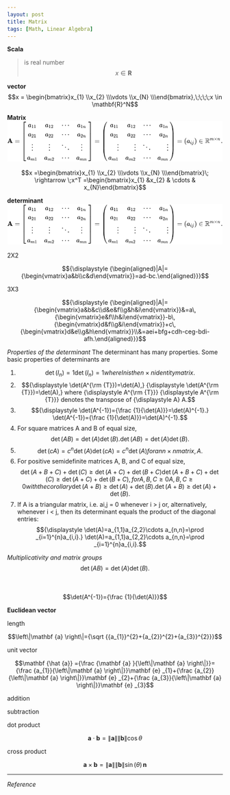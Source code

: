 ```yaml
---
layout: post
title: Matrix
tags: [Math, Linear Algebra]
---
```


**Scala**
>is real number
>$$x \in \mathbf{R}$$

**vector**
$$x = \begin{bmatrix}x_{1} \\x_{2} \\\vdots \\x_{N} \\\end{bmatrix},\;\;\;\;x \in \mathbf{R}^N$$


**Matrix**
![alt text](/assets/img/matrix.svg)

$$x =\begin{bmatrix}x_{1} \\x_{2} \\\vdots \\x_{N} \\\end{bmatrix}\; \rightarrow \;x^T =\begin{bmatrix}x_{1} &x_{2} & \cdots & x_{N}\end{bmatrix}$$

**determinant**
![alt text](/assets/img/matrix.svg)

2X2

$${\displaystyle {\begin{aligned}|A|={\begin{vmatrix}a&b\\c&d\end{vmatrix}}=ad-bc.\end{aligned}}}$$

3X3

$${\displaystyle {\begin{aligned}|A|={\begin{vmatrix}a&b&c\\d&e&f\\g&h&i\end{vmatrix}}&=a\,{\begin{vmatrix}e&f\\h&i\end{vmatrix}}-b\,{\begin{vmatrix}d&f\\g&i\end{vmatrix}}+c\,{\begin{vmatrix}d&e\\g&h\end{vmatrix}}\\&=aei+bfg+cdh-ceg-bdi-afh.\end{aligned}}}$$


*Properties of the determinant*
The determinant has many properties. Some basic properties of determinants are
1. $${\displaystyle \det(I_{n})=1} \det(I_{n})=1 where In is the n × n identity matrix.$$
2. $${\displaystyle \det(A^{\rm {T}})=\det(A),} {\displaystyle \det(A^{\rm {T}})=\det(A),} where {\displaystyle A^{\rm {T}}} {\displaystyle A^{\rm {T}}} denotes the transpose of {\displaystyle A} A.$$
3. $${\displaystyle \det(A^{-1})={\frac {1}{\det(A)}}=\det(A)^{-1}.} \det(A^{-1})={\frac {1}{\det(A)}}=\det(A)^{-1}.$$
4. For square matrices A and B of equal size,<br/> $${\displaystyle \det(AB)=\det(A)\det(B).} \det(AB)=\det(A)\det(B).$$
5. $${\displaystyle \det(cA)=c^{n}\det(A)} \det(cA)=c^{n}\det(A) for an n × n matrix, A.$$
6. For positive semidefinite matrices A, B, and C of equal size, $${\displaystyle \det(A+B+C)+\det(C)\geq \det(A+C)+\det(B+C)} {\displaystyle \det(A+B+C)+\det(C)\geq \det(A+C)+\det(B+C)}, for {\displaystyle A,B,C\geq 0} {\displaystyle A,B,C\geq 0} with the corollary {\displaystyle \det(A+B)\geq \det(A)+\det(B).} {\displaystyle \det(A+B)\geq \det(A)+\det(B).}$$
7. If A is a triangular matrix, i.e. ai,j = 0 whenever i > j or, alternatively, whenever i < j, then its determinant equals the product of the diagonal entries:
$${\displaystyle \det(A)=a_{1,1}a_{2,2}\cdots a_{n,n}=\prod _{i=1}^{n}a_{i,i}.} \det(A)=a_{1,1}a_{2,2}\cdots a_{n,n}=\prod _{i=1}^{n}a_{i,i}.$$

*Multiplicativity and matrix groups*
$${\displaystyle \det(AB)=\det(A)\det(B).}$$
<br/>
<br/>
$$\det(A^{-1})={\frac {1}{\det(A)}}$$


**Euclidean vector**

length

$$\left\|\mathbf {a} \right\|={\sqrt {{a_{1}}^{2}+{a_{2}}^{2}+{a_{3}}^{2}}}$$

unit vector

$$\mathbf {\hat {a}} ={\frac {\mathbf {a} }{\left\|\mathbf {a} \right\|}}={\frac {a_{1}}{\left\|\mathbf {a} \right\|}}\mathbf {e} _{1}+{\frac {a_{2}}{\left\|\mathbf {a} \right\|}}\mathbf {e} _{2}+{\frac {a_{3}}{\left\|\mathbf {a} \right\|}}\mathbf {e} _{3}$$

addition

subtraction

dot product

$$\mathbf {a} \cdot \mathbf {b} =\left\|\mathbf {a} \right\|\left\|\mathbf {b} \right\|\cos \theta$$

cross product

$$\mathbf {a} \times \mathbf {b} =\left\|\mathbf {a} \right\|\left\|\mathbf {b} \right\|\sin(\theta )\,\mathbf {n}$$


***
*Reference*
